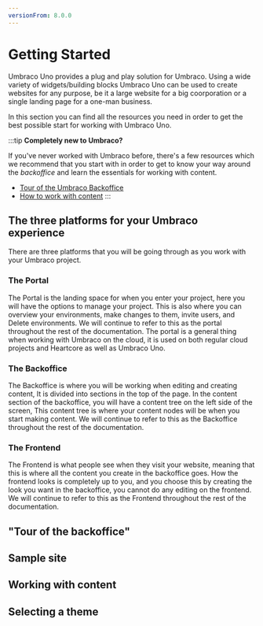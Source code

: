 ```yaml
---
versionFrom: 8.0.0
---
```


# Getting Started

Umbraco Uno provides a plug and play solution for Umbraco. Using a wide variety of widgets/building blocks Umbraco Uno can be used to create websites for any purpose, be it a large website for a big coorporation or a single landing page for a one-man business.

In this section you can find all the resources you need in order to get the best possible start for working with Umbraco Uno.

:::tip
**Completely new to Umbraco?**

If you've never worked with Umbraco before, there's a few resources which we recommend that you start with in order to get to know your way around the *backoffice* and learn the essentials for working with content.

* [Tour of the Umbraco Backoffice](link)
* [How to work with content](link)
:::

## The three platforms for your Umbraco experience

There are three platforms that you will be going through as you work with your Umbraco project.

### The Portal

The Portal is the landing space for when you enter your project, here you will have the options to manage your project.
This is also where you can overview your environments, make changes to them, invite users, and Delete environments.
We will continue to refer to this as the portal throughout the rest of the documentation.
The portal is a general thing when working with Umbraco on the cloud, it is used on both regular cloud projects and Heartcore as well as Umbraco Uno.

### The Backoffice

The Backoffice is where you will be working when editing and creating content, It is divided into sections in the top of the page.
In the content section of the backoffice, you will have a content tree on the left side of the screen, This content tree is where your content nodes will be when you start making content.
We will continue to refer to this as the Backoffice throughout the rest of the documentation.

### The Frontend

The Frontend is what people see when they visit your website, meaning that this is where all the content you create in the backoffice goes.
How the frontend looks is completely up to you, and you choose this by creating the look you want in the backoffice, you cannot do any editing on the frontend.
We will continue to refer to this as the Frontend throughout the rest of the documentation.

## "Tour of the backoffice"

## Sample site

## Working with content

## Selecting a theme
